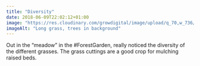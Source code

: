 ```yaml
---
title: "Diversity"
date: 2018-06-09T22:02:12+01:00
image: "https://res.cloudinary.com/growdigital/image/upload/q_70,w_736/v1544219347/meadow-28824815048.jpg"
imageAlt: "Long grass, trees in background"
---
```


Out in the “meadow” in the #ForestGarden, really noticed the diversity of the different grasses. The grass cuttings are a good crop for mulching raised beds.
